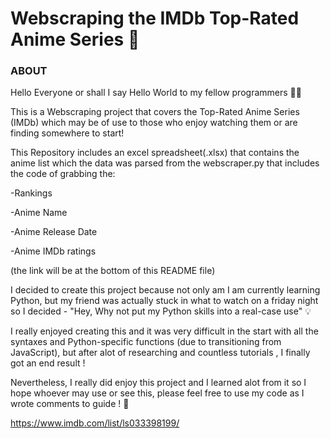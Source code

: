# Webscraping the IMDb Top-Rated Anime Series :rocket:


<h3>ABOUT</h3>


Hello Everyone or shall I say Hello World to my fellow programmers  :technologist:

This is a Webscraping project that covers the Top-Rated Anime Series (IMDb) which may be of use to those who enjoy watching them or are finding somewhere to start!

This Repository includes an excel spreadsheet(.xlsx) that contains the anime list which the data was parsed from the webscraper.py that includes the code of grabbing the:

-Rankings

-Anime Name

-Anime Release Date

-Anime IMDb ratings

(the link will be at the bottom of this README file)



I decided to create this project because not only am I am currently learning Python, but my friend was actually stuck in what to watch on a friday night so I decided - "Hey, Why not put my Python skills into a real-case use" :bulb:

I really enjoyed creating this and it was very difficult in the start with all the syntaxes and Python-specific functions (due to transitioning from JavaScript), but after alot of researching and countless tutorials , I finally got an end result ! 

Nevertheless, I really did enjoy this project and I learned alot from it so I hope whoever may use or see this, please feel free to use my code as I wrote comments to guide ! :open_hands:





https://www.imdb.com/list/ls033398199/

